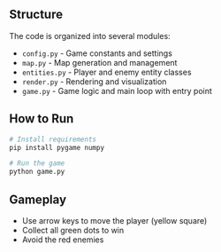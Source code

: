 ## Structure

The code is organized into several modules:

- `config.py` - Game constants and settings
- `map.py` - Map generation and management
- `entities.py` - Player and enemy entity classes
- `render.py` - Rendering and visualization
- `game.py` - Game logic and main loop with entry point

## How to Run
```bash
# Install requirements
pip install pygame numpy

# Run the game
python game.py
```
## Gameplay

- Use arrow keys to move the player (yellow square)
- Collect all green dots to win
- Avoid the red enemies